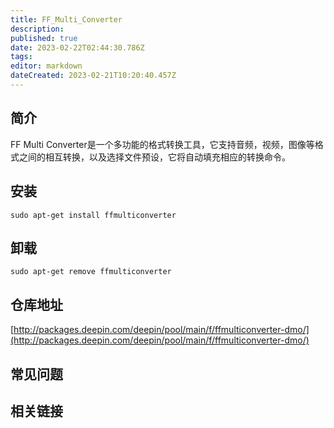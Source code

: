 ```yaml
---
title: FF_Multi_Converter
description: 
published: true
date: 2023-02-22T02:44:30.786Z
tags: 
editor: markdown
dateCreated: 2023-02-21T10:20:40.457Z
---
```


## 简介

FF Multi Converter是一个多功能的格式转换工具，它支持音频，视频，图像等格式之间的相互转换，以及选择文件预设，它将自动填充相应的转换命令。

## 安装

`sudo apt-get install ffmulticonverter`

## 卸载

`sudo apt-get remove ffmulticonverter`

## 仓库地址

[http://packages.deepin.com/deepin/pool/main/f/ffmulticonverter-dmo/](http://packages.deepin.com/deepin/pool/main/f/ffmulticonverter-dmo/)

## 常见问题

## 相关链接
